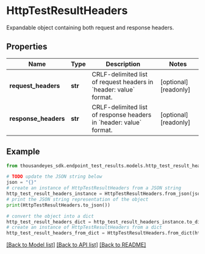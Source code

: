 # HttpTestResultHeaders

Expandable object containing both request and response headers.

## Properties

Name | Type | Description | Notes
------------ | ------------- | ------------- | -------------
**request_headers** | **str** | CRLF-delimited list of request headers in &#x60;header: value&#x60; format. | [optional] [readonly] 
**response_headers** | **str** | CRLF-delimited list of response headers in &#x60;header: value&#x60; format. | [optional] [readonly] 

## Example

```python
from thousandeyes_sdk.endpoint_test_results.models.http_test_result_headers import HttpTestResultHeaders

# TODO update the JSON string below
json = "{}"
# create an instance of HttpTestResultHeaders from a JSON string
http_test_result_headers_instance = HttpTestResultHeaders.from_json(json)
# print the JSON string representation of the object
print(HttpTestResultHeaders.to_json())

# convert the object into a dict
http_test_result_headers_dict = http_test_result_headers_instance.to_dict()
# create an instance of HttpTestResultHeaders from a dict
http_test_result_headers_from_dict = HttpTestResultHeaders.from_dict(http_test_result_headers_dict)
```
[[Back to Model list]](../README.md#documentation-for-models) [[Back to API list]](../README.md#documentation-for-api-endpoints) [[Back to README]](../README.md)


